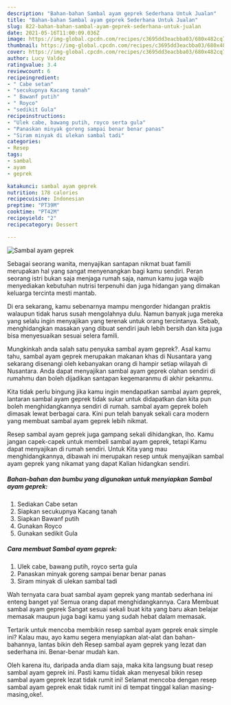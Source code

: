 ```yaml
---
description: "Bahan-bahan Sambal ayam geprek Sederhana Untuk Jualan"
title: "Bahan-bahan Sambal ayam geprek Sederhana Untuk Jualan"
slug: 822-bahan-bahan-sambal-ayam-geprek-sederhana-untuk-jualan
date: 2021-05-16T11:00:09.036Z
image: https://img-global.cpcdn.com/recipes/c3695dd3eacbba03/680x482cq70/sambal-ayam-geprek-foto-resep-utama.jpg
thumbnail: https://img-global.cpcdn.com/recipes/c3695dd3eacbba03/680x482cq70/sambal-ayam-geprek-foto-resep-utama.jpg
cover: https://img-global.cpcdn.com/recipes/c3695dd3eacbba03/680x482cq70/sambal-ayam-geprek-foto-resep-utama.jpg
author: Lucy Valdez
ratingvalue: 3.4
reviewcount: 6
recipeingredient:
- " Cabe setan"
- "secukupnya Kacang tanah"
- " Bawanf putih"
- " Royco"
- "sedikit Gula"
recipeinstructions:
- "Ulek cabe, bawang putih, royco serta gula"
- "Panaskan minyak goreng sampai benar benar panas"
- "Siram minyak di ulekan sambal tadi"
categories:
- Resep
tags:
- sambal
- ayam
- geprek

katakunci: sambal ayam geprek 
nutrition: 178 calories
recipecuisine: Indonesian
preptime: "PT39M"
cooktime: "PT42M"
recipeyield: "2"
recipecategory: Dessert

---
```



![Sambal ayam geprek](https://img-global.cpcdn.com/recipes/c3695dd3eacbba03/680x482cq70/sambal-ayam-geprek-foto-resep-utama.jpg)

Sebagai seorang wanita, menyajikan santapan nikmat buat famili merupakan hal yang sangat menyenangkan bagi kamu sendiri. Peran seorang istri bukan saja menjaga rumah saja, namun kamu juga wajib menyediakan kebutuhan nutrisi terpenuhi dan juga hidangan yang dimakan keluarga tercinta mesti mantab.

Di era  sekarang, kamu sebenarnya mampu mengorder hidangan praktis walaupun tidak harus susah mengolahnya dulu. Namun banyak juga mereka yang selalu ingin menyajikan yang terenak untuk orang tercintanya. Sebab, menghidangkan masakan yang dibuat sendiri jauh lebih bersih dan kita juga bisa menyesuaikan sesuai selera famili. 



Mungkinkah anda salah satu penyuka sambal ayam geprek?. Asal kamu tahu, sambal ayam geprek merupakan makanan khas di Nusantara yang sekarang disenangi oleh kebanyakan orang di hampir setiap wilayah di Nusantara. Anda dapat menyajikan sambal ayam geprek olahan sendiri di rumahmu dan boleh dijadikan santapan kegemaranmu di akhir pekanmu.

Kita tidak perlu bingung jika kamu ingin mendapatkan sambal ayam geprek, lantaran sambal ayam geprek tidak sukar untuk didapatkan dan kita pun boleh menghidangkannya sendiri di rumah. sambal ayam geprek boleh dimasak lewat berbagai cara. Kini pun telah banyak sekali cara modern yang membuat sambal ayam geprek lebih nikmat.

Resep sambal ayam geprek juga gampang sekali dihidangkan, lho. Kamu jangan capek-capek untuk membeli sambal ayam geprek, tetapi Kamu dapat menyajikan di rumah sendiri. Untuk Kita yang mau menghidangkannya, dibawah ini merupakan resep untuk menyajikan sambal ayam geprek yang nikamat yang dapat Kalian hidangkan sendiri.

<!--inarticleads1-->

##### Bahan-bahan dan bumbu yang digunakan untuk menyiapkan Sambal ayam geprek:

1. Sediakan  Cabe setan
1. Siapkan secukupnya Kacang tanah
1. Siapkan  Bawanf putih
1. Gunakan  Royco
1. Gunakan sedikit Gula




<!--inarticleads2-->

##### Cara membuat Sambal ayam geprek:

1. Ulek cabe, bawang putih, royco serta gula
1. Panaskan minyak goreng sampai benar benar panas
1. Siram minyak di ulekan sambal tadi




Wah ternyata cara buat sambal ayam geprek yang mantab sederhana ini enteng banget ya! Semua orang dapat menghidangkannya. Cara Membuat sambal ayam geprek Sangat sesuai sekali buat kita yang baru akan belajar memasak maupun juga bagi kamu yang sudah hebat dalam memasak.

Tertarik untuk mencoba membikin resep sambal ayam geprek enak simple ini? Kalau mau, ayo kamu segera menyiapkan alat-alat dan bahan-bahannya, lantas bikin deh Resep sambal ayam geprek yang lezat dan sederhana ini. Benar-benar mudah kan. 

Oleh karena itu, daripada anda diam saja, maka kita langsung buat resep sambal ayam geprek ini. Pasti kamu tiidak akan menyesal bikin resep sambal ayam geprek lezat tidak rumit ini! Selamat mencoba dengan resep sambal ayam geprek enak tidak rumit ini di tempat tinggal kalian masing-masing,oke!.

